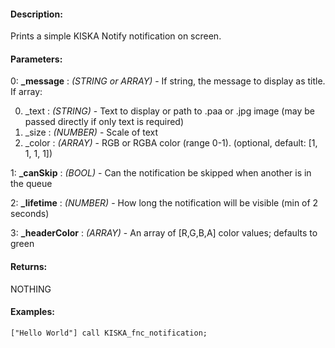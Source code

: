 #### Description:
Prints a simple KISKA Notify notification on screen.

#### Parameters:
0: **_message** : *(STRING or ARRAY)* - If string, the message to display as title.If array:0. _text : *(STRING)* - Text to display or path to .paa or .jpgimage (may be passed directly if only text is required)1. _size : *(NUMBER)* - Scale of text2. _color : *(ARRAY)* - RGB or RGBA color (range 0-1). (optional, default: [1, 1, 1, 1])

1: **_canSkip** : *(BOOL)* - Can the notification be skipped when another is in the queue

2: **_lifetime** : *(NUMBER)* - How long the notification will be visible (min of 2 seconds)

3: **_headerColor** : *(ARRAY)* - An array of [R,G,B,A] color values; defaults to green

#### Returns:
NOTHING

#### Examples:
```sqf
["Hello World"] call KISKA_fnc_notification;
```

